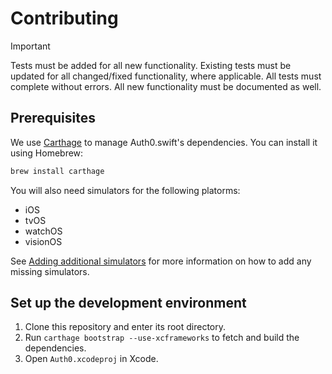 # Contributing

> [!IMPORTANT]
> Tests must be added for all new functionality. Existing tests must be updated for all changed/fixed functionality, where applicable. All tests must complete without errors. All new functionality must be documented as well.

## Prerequisites

We use [Carthage](https://github.com/Carthage/Carthage) to manage Auth0.swift's dependencies. You can install it using Homebrew:

```bash
brew install carthage
```

You will also need simulators for the following platorms:
- iOS
- tvOS
- watchOS
- visionOS

See [Adding additional simulators](https://developer.apple.com/documentation/safari-developer-tools/adding-additional-simulators) for more information on how to add any missing simulators.

## Set up the development environment

1. Clone this repository and enter its root directory.
2. Run `carthage bootstrap --use-xcframeworks` to fetch and build the dependencies.
3. Open `Auth0.xcodeproj` in Xcode.
